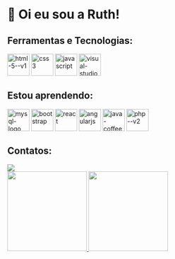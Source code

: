 <h1>👋 Oi eu sou a Ruth!</h1>

<h2>Ferramentas e Tecnologias:</h2>
<p float="left">
<img  width ="50"  height="50" src="https://img.icons8.com/color/48/html-5--v1.png"  alt ="html-5--v1" />
<img width="50" height="50" src="https://img.icons8.com/fluency/48/css3.png" alt="css3"/>
<img width="50" height="50" src="https://img.icons8.com/fluency/48/javascript.png" alt="javascript"/>
<img width="50" height="50" src="https://img.icons8.com/color/48/visual-studio--v1.png" alt="visual-studio--v1"/>
</p>

<h2>Estou aprendendo:</h2>
<p float="left">
<img width="50" height="50" src="https://img.icons8.com/color/48/mysql-logo.png" alt="mysql-logo"/>
<img width="50" height="50" src="https://img.icons8.com/nolan/64/bootstrap.png" alt="bootstrap"/>
<img width="50" height="50" src="https://img.icons8.com/officel/16/react.png" alt="react"/>
<img width="50" height="50" src="https://img.icons8.com/fluency/48/angularjs.png" alt="angularjs"/>
<img width="50" height="50" src="https://img.icons8.com/color/48/java-coffee-cup-logo--v1.png" alt="java-coffee-cup-logo--v1"/>
<img width="50" height="50" src="https://img.icons8.com/nolan/64/php--v2.png" alt="php--v2"/>
</p>     

## Contatos:

<div>
<a href="https://www.linkedin.com/in/ruth-santana-182399241" target="_blank"><img loading="lazy" src="https://img.shields.io/badge/-LinkedIn-%230077B5?style=for-the-badge&logo=linkedin&logoColor=white" target="_blank"></a>   
</div>

<div>
<a href="https://github.com/ruthsantanasilva">
<img loading="lazy" height="180em" src="https://github-readme-stats.vercel.app/api/top-langs/?username=ruthsantanasilva&layout=compact&langs_count=7&theme=dracula"/>
<img loading="lazy" height="180em" src="https://github-readme-stats.vercel.app/api?username=ruthsantanasilva&show_icons=true&theme=dracula&include_all_commits=true&count_private=true"/>
</div>
          
 
<!---
ruthsantanasilva/ruthsantanasilva is a ✨ special ✨ repository because its `README.md` (this file) appears on your GitHub profile.
You can click the Preview link to take a look at your changes.
--->
